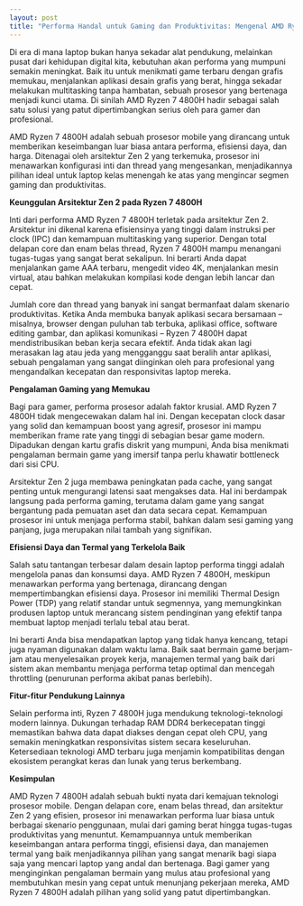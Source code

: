 ```yaml
---
layout: post
title: "Performa Handal untuk Gaming dan Produktivitas: Mengenal AMD Ryzen 7 4800H"
---
```


Di era di mana laptop bukan hanya sekadar alat pendukung, melainkan pusat dari kehidupan digital kita, kebutuhan akan performa yang mumpuni semakin meningkat. Baik itu untuk menikmati game terbaru dengan grafis memukau, menjalankan aplikasi desain grafis yang berat, hingga sekadar melakukan multitasking tanpa hambatan, sebuah prosesor yang bertenaga menjadi kunci utama. Di sinilah AMD Ryzen 7 4800H hadir sebagai salah satu solusi yang patut dipertimbangkan serius oleh para gamer dan profesional.

AMD Ryzen 7 4800H adalah sebuah prosesor mobile yang dirancang untuk memberikan keseimbangan luar biasa antara performa, efisiensi daya, dan harga. Ditenagai oleh arsitektur Zen 2 yang terkemuka, prosesor ini menawarkan konfigurasi inti dan thread yang mengesankan, menjadikannya pilihan ideal untuk laptop kelas menengah ke atas yang mengincar segmen gaming dan produktivitas.

**Keunggulan Arsitektur Zen 2 pada Ryzen 7 4800H**

Inti dari performa AMD Ryzen 7 4800H terletak pada arsitektur Zen 2. Arsitektur ini dikenal karena efisiensinya yang tinggi dalam instruksi per clock (IPC) dan kemampuan multitasking yang superior. Dengan total delapan core dan enam belas thread, Ryzen 7 4800H mampu menangani tugas-tugas yang sangat berat sekalipun. Ini berarti Anda dapat menjalankan game AAA terbaru, mengedit video 4K, menjalankan mesin virtual, atau bahkan melakukan kompilasi kode dengan lebih lancar dan cepat.

Jumlah core dan thread yang banyak ini sangat bermanfaat dalam skenario produktivitas. Ketika Anda membuka banyak aplikasi secara bersamaan – misalnya, browser dengan puluhan tab terbuka, aplikasi office, software editing gambar, dan aplikasi komunikasi – Ryzen 7 4800H dapat mendistribusikan beban kerja secara efektif. Anda tidak akan lagi merasakan lag atau jeda yang mengganggu saat beralih antar aplikasi, sebuah pengalaman yang sangat diinginkan oleh para profesional yang mengandalkan kecepatan dan responsivitas laptop mereka.

**Pengalaman Gaming yang Memukau**

Bagi para gamer, performa prosesor adalah faktor krusial. AMD Ryzen 7 4800H tidak mengecewakan dalam hal ini. Dengan kecepatan clock dasar yang solid dan kemampuan boost yang agresif, prosesor ini mampu memberikan frame rate yang tinggi di sebagian besar game modern. Dipadukan dengan kartu grafis diskrit yang mumpuni, Anda bisa menikmati pengalaman bermain game yang imersif tanpa perlu khawatir bottleneck dari sisi CPU.

Arsitektur Zen 2 juga membawa peningkatan pada cache, yang sangat penting untuk mengurangi latensi saat mengakses data. Hal ini berdampak langsung pada performa gaming, terutama dalam game yang sangat bergantung pada pemuatan aset dan data secara cepat. Kemampuan prosesor ini untuk menjaga performa stabil, bahkan dalam sesi gaming yang panjang, juga merupakan nilai tambah yang signifikan.

**Efisiensi Daya dan Termal yang Terkelola Baik**

Salah satu tantangan terbesar dalam desain laptop performa tinggi adalah mengelola panas dan konsumsi daya. AMD Ryzen 7 4800H, meskipun menawarkan performa yang bertenaga, dirancang dengan mempertimbangkan efisiensi daya. Prosesor ini memiliki Thermal Design Power (TDP) yang relatif standar untuk segmennya, yang memungkinkan produsen laptop untuk merancang sistem pendinginan yang efektif tanpa membuat laptop menjadi terlalu tebal atau berat.

Ini berarti Anda bisa mendapatkan laptop yang tidak hanya kencang, tetapi juga nyaman digunakan dalam waktu lama. Baik saat bermain game berjam-jam atau menyelesaikan proyek kerja, manajemen termal yang baik dari sistem akan membantu menjaga performa tetap optimal dan mencegah throttling (penurunan performa akibat panas berlebih).

**Fitur-fitur Pendukung Lainnya**

Selain performa inti, Ryzen 7 4800H juga mendukung teknologi-teknologi modern lainnya. Dukungan terhadap RAM DDR4 berkecepatan tinggi memastikan bahwa data dapat diakses dengan cepat oleh CPU, yang semakin meningkatkan responsivitas sistem secara keseluruhan. Ketersediaan teknologi AMD terbaru juga menjamin kompatibilitas dengan ekosistem perangkat keras dan lunak yang terus berkembang.

**Kesimpulan**

AMD Ryzen 7 4800H adalah sebuah bukti nyata dari kemajuan teknologi prosesor mobile. Dengan delapan core, enam belas thread, dan arsitektur Zen 2 yang efisien, prosesor ini menawarkan performa luar biasa untuk berbagai skenario penggunaan, mulai dari gaming berat hingga tugas-tugas produktivitas yang menuntut. Kemampuannya untuk memberikan keseimbangan antara performa tinggi, efisiensi daya, dan manajemen termal yang baik menjadikannya pilihan yang sangat menarik bagi siapa saja yang mencari laptop yang andal dan bertenaga. Bagi gamer yang menginginkan pengalaman bermain yang mulus atau profesional yang membutuhkan mesin yang cepat untuk menunjang pekerjaan mereka, AMD Ryzen 7 4800H adalah pilihan yang solid yang patut dipertimbangkan.
